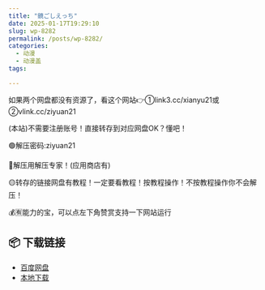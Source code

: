 ```yaml
---
title: "鏡ごしえっち"
date: 2025-01-17T19:29:10
slug: wp-8282
permalink: /posts/wp-8282/
categories:
  - 动漫
  - 动漫盖
tags:

---
```


如果两个网盘都没有资源了，看这个网站👉①link3.cc/xianyu21或②vlink.cc/ziyuan21

(本站)不需要注册账号！直接转存到对应网盘OK？懂吧！

🟢解压密码:ziyuan21

🔵解压用解压专家！(应用商店有)

🟡转存的链接网盘有教程！一定要看教程！按教程操作！不按教程操作你不会解压！

💰🈶能力的宝，可以点左下角赞赏支持一下网站运行

## 📦 下载链接
- [百度网盘](https://blziyuan21.com/pay-download/8282?key=1d3770211d&down_id=0)
- [本地下载](https://blziyuan21.com/pay-download/8282?key=1d3770211d&down_id=1)

